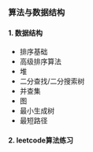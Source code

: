 ### 算法与数据结构
#### 1. 数据结构
- 排序基础
- 高级排序算法
- 堆
- 二分查找/二分搜索树
- 并查集
- 图
- 最小生成树
- 最短路径

#### 2. leetcode算法练习
